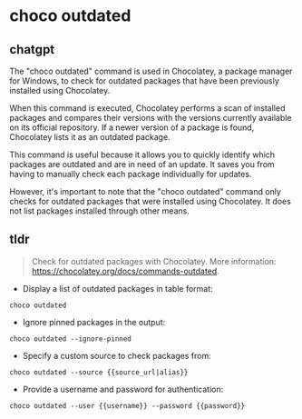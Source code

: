 # choco outdated 
## chatgpt 
The "choco outdated" command is used in Chocolatey, a package manager for Windows, to check for outdated packages that have been previously installed using Chocolatey. 

When this command is executed, Chocolatey performs a scan of installed packages and compares their versions with the versions currently available on its official repository. If a newer version of a package is found, Chocolatey lists it as an outdated package.

This command is useful because it allows you to quickly identify which packages are outdated and are in need of an update. It saves you from having to manually check each package individually for updates. 

However, it's important to note that the "choco outdated" command only checks for outdated packages that were installed using Chocolatey. It does not list packages installed through other means. 

## tldr 
 
> Check for outdated packages with Chocolatey.
> More information: <https://chocolatey.org/docs/commands-outdated>.

- Display a list of outdated packages in table format:

`choco outdated`

- Ignore pinned packages in the output:

`choco outdated --ignore-pinned`

- Specify a custom source to check packages from:

`choco outdated --source {{source_url|alias}}`

- Provide a username and password for authentication:

`choco outdated --user {{username}} --password {{password}}`
